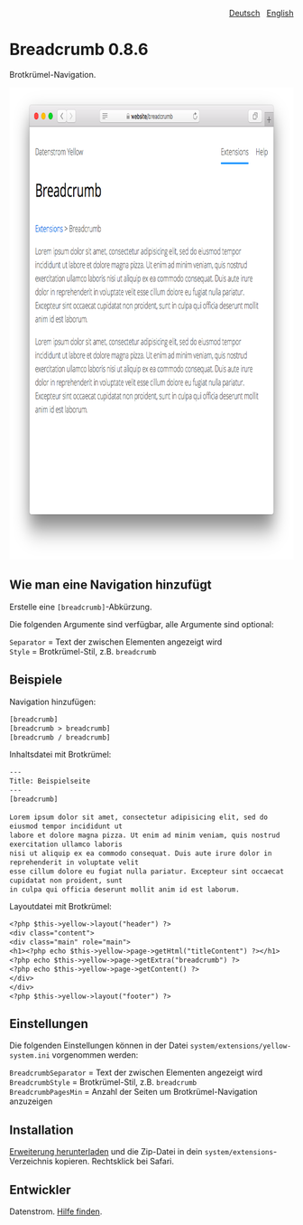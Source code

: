 <p align="right"><a href="README-de.md">Deutsch</a> &nbsp; <a href="README.md">English</a></p>

Breadcrumb 0.8.6
================
Brotkrümel-Navigation.

<p align="center"><img src="breadcrumb-screenshot.png?raw=true" width="795" height="836" alt="Bildschirmfoto"></p>

## Wie man eine Navigation hinzufügt

Erstelle eine `[breadcrumb]`-Abkürzung.

Die folgenden Argumente sind verfügbar, alle Argumente sind optional:
 
`Separator` = Text der zwischen Elementen angezeigt wird  
`Style` = Brotkrümel-Stil, z.B. `breadcrumb`  

## Beispiele

Navigation hinzufügen:

    [breadcrumb]
    [breadcrumb > breadcrumb]
    [breadcrumb / breadcrumb]

Inhaltsdatei mit Brotkrümel:

    ---
    Title: Beispielseite
    ---
    [breadcrumb]
        
    Lorem ipsum dolor sit amet, consectetur adipisicing elit, sed do eiusmod tempor incididunt ut 
    labore et dolore magna pizza. Ut enim ad minim veniam, quis nostrud exercitation ullamco laboris 
    nisi ut aliquip ex ea commodo consequat. Duis aute irure dolor in reprehenderit in voluptate velit 
    esse cillum dolore eu fugiat nulla pariatur. Excepteur sint occaecat cupidatat non proident, sunt 
    in culpa qui officia deserunt mollit anim id est laborum.

Layoutdatei mit Brotkrümel:

    <?php $this->yellow->layout("header") ?>
    <div class="content">
    <div class="main" role="main">
    <h1><?php echo $this->yellow->page->getHtml("titleContent") ?></h1>
    <?php echo $this->yellow->page->getExtra("breadcrumb") ?>
    <?php echo $this->yellow->page->getContent() ?>
    </div>
    </div>
    <?php $this->yellow->layout("footer") ?>

## Einstellungen

Die folgenden Einstellungen können in der Datei `system/extensions/yellow-system.ini` vorgenommen werden:

`BreadcrumbSeparator` = Text der zwischen Elementen angezeigt wird  
`BreadcrumbStyle` = Brotkrümel-Stil, z.B. `breadcrumb`  
`BreadcrumbPagesMin` = Anzahl der Seiten um Brotkrümel-Navigation anzuzeigen  

## Installation

[Erweiterung herunterladen](https://github.com/datenstrom/yellow-extensions/raw/master/zip/breadcrumb.zip) und die Zip-Datei in dein `system/extensions`-Verzeichnis kopieren. Rechtsklick bei Safari.

## Entwickler

Datenstrom. [Hilfe finden](https://datenstrom.se/de/yellow/help/).
